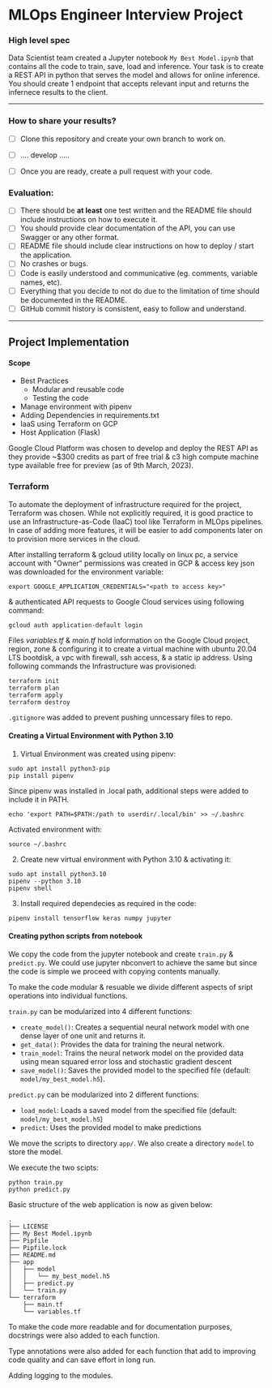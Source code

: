 # MLOps Engineer Interview Project

### **High level spec**

Data Scientist team created a Jupyter notebook `My Best Model.ipynb` that contains all the code to train, save, load and inference.
Your task is to create a REST API in python that serves the model and allows for online inference.
You should create 1 endpoint that accepts relevant input and returns the infernece results to the client.

-----

### **How to share your results?**
- [ ] Clone this repository and create your own branch to work on.
- [ ] .... develop .....
- [ ] Once you are ready, create a pull request with your code.


### **Evaluation:**
- [ ] There should be **at least** one test written and the README file should include instructions on how to execute it.
- [ ] You should provide clear documentation of the API, you can use Swagger or any other format.
- [ ] README file should include clear instructions on how to deploy / start the application.
- [ ] No crashes or bugs.
- [ ] Code is easily understood and communicative (eg. comments, variable names, etc). 
- [ ] Everything that you decide to not do due to the limitation of time should be documented in the README.
- [ ] GitHub commit history is consistent, easy to follow and understand. 

---

## Project Implementation

#### Scope
- Best Practices
	- Modular and reusable code
	- Testing the code
- Manage environment with pipenv
- Adding Dependencies in requirements.txt
- IaaS using Terraform on GCP
- Host Application (Flask)

Google Cloud Platform was chosen to develop and deploy the REST API as they provide ~$300 credits as part of free trial & c3 high compute machine type available free for preview (as of 9th March, 2023). 

### Terraform
To automate the deployment of infrastructure required for the project, Terraform was chosen. While not explicitly required, it is good practice to use an Infrastructure-as-Code (IaaC) tool like Terraform in MLOps pipelines. In case of adding more features, it will be easier to add components later on to provision more services in the cloud.  

After installing terraform & gcloud utility locally on linux pc, a service account with "Owner" permissions was created in GCP & access key json was downloaded for the environment variable:

```shell
export GOOGLE_APPLICATION_CREDENTIALS="<path to access key>"
```

& authenticated API requests to Google Cloud services using following command:

```shell
gcloud auth application-default login
```

Files *variables.tf* & *main.tf* hold information on the Google Cloud project, region, zone & configuring it to create a virtual machine with ubuntu 20.04 LTS bootdisk, a vpc with firewall, ssh access, & a static ip address. Using following commands the Infrastructure was provisioned:

```shell
terraform init
terraform plan
terraform apply
terraform destroy
```

`.gitignore` was added to prevent pushing unncessary files to repo.

#### Creating a Virtual Environment with Python 3.10

1. Virtual Environment was created using pipenv:
```shell
sudo apt install python3-pip
pip install pipenv
```

Since pipenv was installed in .local path, additional steps were added to include it in PATH.
```shell
echo 'export PATH=$PATH:/path to userdir/.local/bin' >> ~/.bashrc
```
Activated environment with:
```shell
source ~/.bashrc
```

2. Create new virtual environment with Python 3.10 & activating it:
```shell
sudo apt install python3.10
pipenv --python 3.10
pipenv shell
```
3. Install required dependecies as required in the code:
```shell
pipenv install tensorflow keras numpy jupyter
```

#### Creating python scripts from notebook

We copy the code from the jupyter notebook and create `train.py` & `predict.py`. We could use jupyter nbconvert to achieve the same but since the code is simple we proceed with copying contents manually.

To make the code modular & resuable we divide different aspects of sript operations into individual functions. 

`train.py` can be modularized into 4 different functions:

- `create_model()`: Creates a sequential neural network model with one dense layer of one unit and returns it.
- `get_data()`: Provides the data for training the neural network.
- `train_model`: Trains the neural network model on the provided data using mean squared error loss and stochastic gradient descent
- `save_model()`: Saves the provided model to the specified file (default: `model/my_best_model.h5`).

`predict.py` can be modularized into 2 different functions:

- `load_model`: Loads a saved model from the specified file (default: `model/my_best_model.h5`)
- `predict`: Uses the provided model to make predictions

We move the scripts to directory `app/`. We also create a directory `model` to store the model.

We execute the two scipts:

```shell
python train.py
python predict.py
```

Basic structure of the web application is now as given below:

```
.
├── LICENSE
├── My Best Model.ipynb
├── Pipfile
├── Pipfile.lock
├── README.md
├── app
│   ├── model
│   │   └── my_best_model.h5
│   ├── predict.py
│   └── train.py
└── terraform
    ├── main.tf
    └── variables.tf
```


To make the code more readable and for documentation purposes, docstrings were also added to each function.

Type annotations were also added for each function that add to improving code quality and can save effort in long run.
	
Adding logging to the modules.